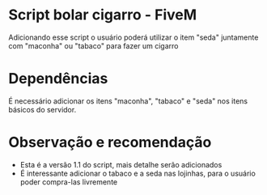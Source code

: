 # Script bolar cigarro - FiveM

Adicionando esse script o usuário poderá utilizar o item "seda" juntamente com "maconha" ou "tabaco" para fazer um cigarro

# Dependências

É necessário adicionar os itens "maconha", "tabaco" e "seda" nos itens básicos do servidor.

# Observação e recomendação

* Esta é a versão 1.1 do script, mais detalhe serão adicionados
* É interessante adicionar o tabaco e a seda nas lojinhas, para o usuário poder compra-las livremente
